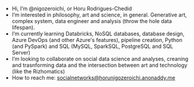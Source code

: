 - Hi, I’m @nigozeroichi, or Horu Rodrigues-Chedid
- I’m interested in philosophy, art and science, in general. Generative art, complex system, data engineer and analysis (throw the hole data lifespan).
- I’m currently learning Databricks, NoSQL databases, database design, Azure DevOps (and other Azure's features), pipeline creation, Python (and PySpark) and SQL (MySQL, SparkSQL, PostgreSQL and SQL Server)
- I’m looking to collaborate on social data science and analyses, creaning and trasnforming data and the intersection between art and technology (like the Rizhomatics)
- How to reach me: socialnetworks@horunigozeroichi.anonaddy.me

<!---
nigozeroichi/nigozeroichi is a ✨ special ✨ repository because its `README.md` (this file) appears on your GitHub profile.
You can click the Preview link to take a look at your changes.
--->
